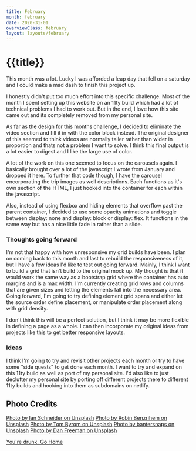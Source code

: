 ```yaml
---
title: February
month: february
date: 2020-31-01
overviewClass: february
layout: layouts/february
---
```


<h1 class="h1">{{title}}</h1>

This month was a lot. Lucky I was afforded a leap day that fell on a saturday and I could make a mad dash to finish this project up.

I honestly didn't put too much effort into this specific challenge. Most of the month I spent setting up this website on an 11ty build which had a lot of technical problems I had to work out. But in the end, I love how this site came out and its completely removed from my personal site.

As far as the design for this months challenge, I decided to eliminate the video section and fill it in with the color block instead. The original designer of this seemed to think videos are normally taller rather than wider in proportion and thats not a problem I want to solve. I think this final output is a lot easier to digest and I like the large use of color.

A lot of the work on this one seemed to focus on the carousels again. I basically brought over a lot of the javascript I wrote from January and dropped it here. To further that code though, I have the carousel encorporating the trip images as well descriptions. Each functions as it's own section of the HTML, I just hooked into the container for each within the javascript.

Also, instead of using flexbox and hiding elements that overflow past the parent container, I decided to use some opacity animations and toggle between display: none and display: block or display: flex.
It functions in the same way but has a nice little fade in rather than a slide.

### Thoughts going forward

I'm not that happy with how unresponsive my grid builds have been. I plan on coming back to this month and last to rebuild the responsiveness of it, but I have a few ideas I'd like to test out going forward. Mainly, I think I want to build a grid that isn't build to the original mock up. My thought is that it would work the same way as a bootstrap grid where the container has auto margins and is a max width. I'm currently creating grid rows and columns that are given sizes and letting the elements fall into the necessary area. Going forward, I'm going to try defining element grid spans and either let the source order define placement, or manipulate order placement along with grid density.

I don't think this will be a perfect solution, but I think it may be more flexible in defining a page as a whole. I can then incorporate my original ideas from projects like this to get better responsive layouts.

### Ideas

I think I'm going to try and revisit other projects each month or try to have some "side quests" to get done each month. I want to try and expand on this 11ty build as well as port of my personal site. I'd also like to just declutter my personal site by porting off different projects there to different 11ty builds and hooking into them as subdomains on netlify.

## Photo Credits

[Photo by Ian Schneider on Unsplash](https://unsplash.com/photos/WymR2nYtj5M)
[Photo by Robin Benzrihem on Unsplash](https://unsplash.com/photos/4ZtYoQavCVI)
[Photo by Tom Byrom on Unsplash](https://unsplash.com/photos/hgFX7SydvFk)
[Photo by bantersnaps on Unsplash](https://unsplash.com/photos/peYW3VwICpE)
[Photo by Dan Freeman on Unsplash](https://unsplash.com/photos/m4-wkz4GV04)

[You're drunk. Go Home](/)
